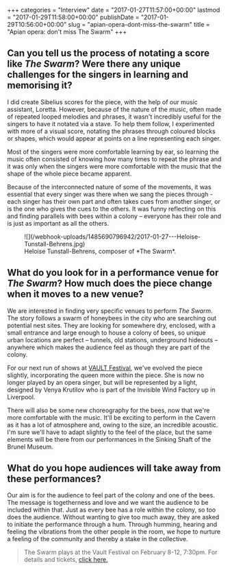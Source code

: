 +++
categories = "Interview"
date = "2017-01-27T11:57:00+00:00"
lastmod = "2017-01-29T11:58:00+00:00"
publishDate = "2017-01-29T10:56:00+00:00"
slug = "apian-opera-dont-miss-the-swarm"
title = "Apian opera: don&#039;t miss The Swarm"
+++

## Can you tell us the process of notating a score like *The Swarm*? Were there any unique challenges for the singers in learning and memorising it?

I did create Sibelius scores for the piece, with the help of our music assistant, Loretta. However, because of the nature of the music, often made of repeated looped melodies and phrases, it wasn't incredibly useful for the singers to have it notated via a stave.  To help them follow, I experimented with more of a visual score, notating the phrases through coloured blocks or shapes, which would appear at points on a line representing each singer.  

Most of the singers were more comfortable learning by ear, so learning the music often consisted of knowing how many times to repeat the phrase and it was only when the singers were more comfortable with the music that the shape of the whole piece became apparent.  

Because of the interconnected nature of some of the movements, it was essential that every singer was there when we sang the pieces through - each singer has their own part and often takes cues from another singer, or is the one who gives the cues to the others.  It was funny reflecting on this and finding parallels with bees within a colony – everyone has their role and is just as important as all the others.

<figure data-type="image">
![](/webhook-uploads/1485690796942/2017-01-27---Heloise-Tunstall-Behrens.jpg)<figcaption>Heloise Tunstall-Behrens, composer of *The Swarm*.</figcaption></figure>

## What do you look for in a performance venue for *The Swarm*? How much does the piece change when it moves to a new venue?

We are interested in finding very specific venues to perform *The Swarm*.  The story follows a swarm of honeybees in the city who are searching out potential nest sites.  They are looking for somewhere dry, enclosed, with a small entrance and large enough to house a colony of bees, so unique urban locations are perfect – tunnels, old stations, underground hideouts – anywhere which makes the audience feel as though they are part of the colony.

For our next run of shows at [VAULT Festival](http://www.vaultfestival.com/event/the-swarm/2017-02-08/), we've evolved the piece slightly, incorporating the queen more within the piece.  She is now no longer played by an opera singer, but will be represented by a light, designed by Venya Krutilov who is part of the Invisible Wind Factory up in Liverpool.  

There will also be some new choreography for the bees, now that we're more comfortable with the music.  It'll be exciting to perform in the Cavern as it has a lot of atmosphere and, owing to the size, an incredible acoustic.  I'm sure we'll have to adapt slightly to the feel of the place, but the same elements will be there from our performances in the Sinking Shaft of the Brunel Museum.

## What do you hope audiences will take away from these performances?

Our aim is for the audience to feel part of the colony and one of the bees.  The message is togetherness and love and we want the audience to be included within that.  Just as every bee has a role within the colony, so too does the audience.  Without wanting to give too much away, they are asked to initiate the performance through a hum.  Through humming, hearing and feeling the vibrations from the other people in the room, we hope to nurture a feeling of the community and thereby a stake in the collective.

>The Swarm plays at the Vault Festival on February 8-12, 7:30pm. For details and tickets, [click here.](http://www.vaultfestival.com/event/the-swarm/2017-02-08/)
